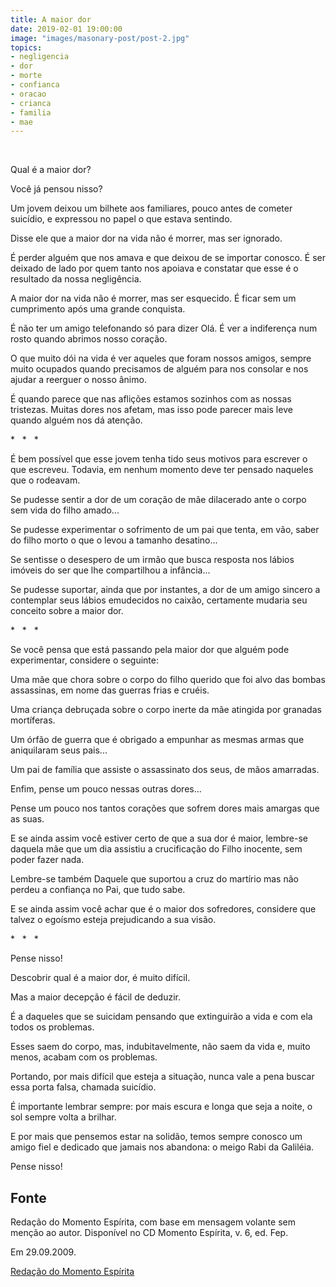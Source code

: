 ```yaml
---
title: A maior dor
date: 2019-02-01 19:00:00
image: "images/masonary-post/post-2.jpg"
topics: 
- negligencia
- dor
- morte
- confianca
- oracao
- crianca
- familia
- mae
---
```

 

Qual é a maior dor?

Você já pensou nisso?

Um jovem deixou um bilhete aos familiares, pouco antes de cometer suicídio, e
expressou no papel o que estava sentindo.

Disse ele que a maior dor na vida não é morrer, mas ser ignorado.

É perder alguém que nos amava e que deixou de se importar conosco. É ser
deixado de lado por quem tanto nos apoiava e constatar que esse é o resultado
da nossa negligência.

A maior dor na vida não é morrer, mas ser esquecido. É ficar sem um cumprimento
após uma grande conquista.

É não ter um amigo telefonando só para dizer Olá. É ver a indiferença num rosto
quando abrimos nosso coração.

O que muito dói na vida é ver aqueles que foram nossos amigos, sempre muito
ocupados quando precisamos de alguém para nos consolar e nos ajudar a reerguer
o nosso ânimo.

É quando parece que nas aflições estamos sozinhos com as nossas tristezas.
Muitas dores nos afetam, mas isso pode parecer mais leve quando alguém nos dá
atenção.

*   *   *

É bem possível que esse jovem tenha tido seus motivos para escrever o que
escreveu. Todavia, em nenhum momento deve ter pensado naqueles que o rodeavam.

Se pudesse sentir a dor de um coração de mãe dilacerado ante o corpo sem vida
do filho amado...

Se pudesse experimentar o sofrimento de um pai que tenta, em vão, saber do
filho morto o que o levou a tamanho desatino...

Se sentisse o desespero de um irmão que busca resposta nos lábios imóveis do
ser que lhe compartilhou a infância...

Se pudesse suportar, ainda que por instantes, a dor de um amigo sincero a
contemplar seus lábios emudecidos no caixão, certamente mudaria seu conceito
sobre a maior dor.

*   *   *

Se você pensa que está passando pela maior dor que alguém pode experimentar,
considere o seguinte:

Uma mãe que chora sobre o corpo do filho querido que foi alvo das bombas
assassinas, em nome das guerras frias e cruéis.

Uma criança debruçada sobre o corpo inerte da mãe atingida por granadas
mortíferas.

Um órfão de guerra que é obrigado a empunhar as mesmas armas que aniquilaram
seus pais...

Um pai de família que assiste o assassinato dos seus, de mãos amarradas.

Enfim, pense um pouco nessas outras dores...

Pense um pouco nos tantos corações que sofrem dores mais amargas que as suas.

E se ainda assim você estiver certo de que a sua dor é maior, lembre-se daquela
mãe que um dia assistiu a crucificação do Filho inocente, sem poder fazer nada.

Lembre-se também Daquele que suportou a cruz do martírio mas não perdeu a
confiança no Pai, que tudo sabe.

E se ainda assim você achar que é o maior dos sofredores, considere que talvez
o egoísmo esteja prejudicando a sua visão.

*   *   *

Pense nisso!

Descobrir qual é a maior dor, é muito difícil.

Mas a maior decepção é fácil de deduzir.

É a daqueles que se suicidam pensando que extinguirão a vida e com ela todos os
problemas.

Esses saem do corpo, mas, indubitavelmente, não saem da vida e, muito menos,
acabam com os problemas.

Portando, por mais difícil que esteja a situação, nunca vale a pena buscar essa
porta falsa, chamada suicídio.

É importante lembrar sempre: por mais escura e longa que seja a noite, o sol
sempre volta a brilhar.

E por mais que pensemos estar na solidão, temos sempre conosco um amigo fiel e
dedicado que jamais nos abandona: o meigo Rabi da Galiléia.

Pense nisso!

## Fonte
Redação do Momento Espírita, com base em
mensagem volante sem menção ao autor.
Disponível no CD Momento Espírita, v. 6, ed. Fep.

Em 29.09.2009.


[Redação do Momento Espírita](http://momento.com.br/pt/ler_texto.php?id=385)
